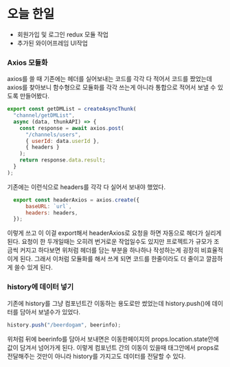 # 오늘 한일
- 회원가입 및 로그인 redux 모듈 작업
- 추가된 와이어프레임 UI작업

### Axios 모듈화
axios를 쓸 때 기존에는 헤더를 실어보내는 코드를 각각 다 적어서 코드를 짰었는데 axios를 찾아보니 함수형으로 모듈화를 각각 쓰는게 아니라 통합으로 적어서
보낼 수 있도록 만들어봤다.
~~~javascript
export const getDMList = createAsyncThunk(
  "channel/getDMList",
  async (data, thunkAPI) => {
    const response = await axios.post(
      "/channels/users",
      { userId: data.userId },
      { headers }
    );
    return response.data.result;
  }
);
~~~
기존에는 이런식으로 headers를 각각 다 실어서 보내야 했었다.
~~~javascript
  export const headerAxios = axios.create({
      baseURL: `url`,
      headers: headers,
  });
~~~
이렇게 쓰고 이 이걸 export해서 headerAxios로 요청을 하면 자동으로 헤더가 실리게 된다. 요청이 한 두개일때는 오히려 번거로운 작업일수도 있지만
프로젝트가 규모가 조금씩 커지고 하다보면 위처럼 헤더를 담는 부분을 하나하나 작성하는게 굉장히 비효율적이게 된다. 그래서 이처럼 모듈화를 해서 쓰게 되면
코드를 한줄이라도 더 줄이고 깔끔하게 쓸수 있게 된다.

### history에 데이터 넣기
기존에 history를 그냥 컴포넌트간 이동하는 용도로만 썼었는데 history.push()에 데이터를 담아서 보낼수가 있었다.
~~~javascript
history.push("/beerdogam", beerinfo);
~~~
위처럼 뒤에 beerinfo를 담아서 보내면은 이동한페이지의 props.location.state안에 값이 담겨서 넘어가게 된다.
이렇게 컴포넌트 간의 이동이 있을때 태그안에서 props로 전달해주는 것만이 아니라 history를 가지고도 데이터를 전달할 수 있다.
